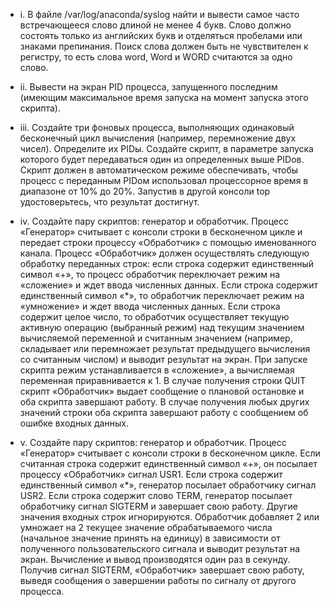 
- i. В файле /var/log/anaconda/syslog найти и вывести самое часто встречающееся слово длиной не менее 4
букв. Слово должно состоять только из английских букв и отделяться пробелами или знаками
препинания. Поиск слова должен быть не чувствителен к регистру, то есть слова word, Word и WORD
считаются за одно слово.

- ii. Вывести на экран PID процесса, запущенного последним (имеющим максимальное время запуска на
момент запуска этого скрипта).

- iii. Создайте три фоновых процесса, выполняющих одинаковый бесконечный цикл вычисления
(например, перемножение двух чисел). Определите их PIDы. Создайте скрипт, в параметре запуска
которого будет передаваться один из определенных выше PIDов. Скрипт должен в автоматическом
режиме обеспечивать, чтобы процесс с переданным PIDом использовал процессорное время в
диапазоне от 10% до 20%. Запустив в другой консоли top удостоверьтесь, что результат достигнут.

- iv. Создайте пару скриптов: генератор и обработчик. Процесс «Генератор» считывает с консоли строки в
бесконечном цикле и передает строки процессу «Обработчик» с помощью именованного канала.
Процесс «Обработчик» должен осуществлять следующую обработку переданных строк: если строка
содержит единственный символ «+», то процесс обработчик переключает режим на «сложение» и
ждет ввода численных данных. Если строка содержит единственный символ «*», то обработчик
переключает режим на «умножение» и ждет ввода численных данных. Если строка содержит целое
число, то обработчик осуществляет текущую активную операцию (выбранный режим) над текущим
значением вычисляемой переменной и считанным значением (например, складывает или перемножает
результат предыдущего вычисления со считанным числом) и выводит результат на экран. При запуске
скрипта режим устанавливается в «сложение», а вычисляемая переменная приравнивается к 1. В
случае получения строки QUIT скрипт «Обработчик» выдает сообщение о плановой остановке и оба
скрипта завершают работу. В случае получения любых других значений строки оба скрипта
завершают работу с сообщением об ошибке входных данных.

- v. Создайте пару скриптов: генератор и обработчик. Процесс «Генератор» считывает с консоли строки в
бесконечном цикле. Если считанная строка содержит единственный символ «+», он посылает
процессу «Обработчик» сигнал USR1. Если строка содержит единственный символ «*», генератор
посылает обработчику сигнал USR2. Если строка содержит слово TERM, генератор посылает
обработчику сигнал SIGTERM и завершает свою работу. Другие значения входных строк
игнорируются. Обработчик добавляет 2 или умножает на 2 текущее значение обрабатываемого числа
(начальное значение принять на единицу) в зависимости от полученного пользовательского сигнала и
выводит результат на экран. Вычисление и вывод производятся один раз в секунду. Получив сигнал
SIGTERM, «Обработчик» завершает свою работу, выведя сообщения о завершении работы по сигналу
от другого процесса.
